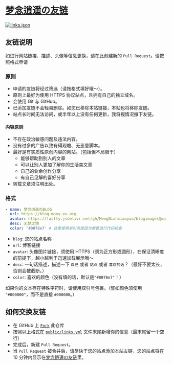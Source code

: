 # [梦念逍遥の友链](https://friends.mnxy.eu.org)

[![links.json](https://img.shields.io/badge/links.json-yellow)](https://friends.mnxy.eu.org/links.json)

## 友链说明

如进行网站链接、描述、头像等信息更换，请在此创建新的 `Pull Request`。请按照格式申请

### 原则

- 申请的友链将经过筛选（请按格式填好哦～）。
- 原则上最好为使用 HTTPS 协议站点，且拥有自己的独立域名。
- 会使用 Git 与 GitHub。
- 已添加友链不会轻易删除。如您已移除本站链接，本站也将移除友链。
- 站点长时间无法访问，或半年以上没有任何更新，我将视情况撤下友链。

#### 内容原则

- 不存在政治敏感问题及违法内容。
- 没有过多的广告以致有碍观瞻、无恶意脚本。
- 最好是有实质性原创内容的网站。（包括但不局限于）
  - 能够帮助到别人的文章
  - 可以让别人更加了解你的生活类文章
  - 自己的业余创作分享
  - 有自己见解的喜好分享
- 转载文章须注明出处。

### 格式

```yml
- name: 梦念逍遥のBLOG
  url: https://blog.mnxy.eu.org
  avatar: https://fastly.jsdelivr.net/gh/MengNianxiaoyao/blogimages@main/siteicon/icon.svg
  desc: 无梦之境
  color: '#0078e7' # 这里使用单引号是因为需要进行代码检查
```

- `blog`: 您的站点名称
- `url`: 博客链接
- `avatar`: 头像图片链接，须使用 HTTPS（须为正方形或圆形），在保证清晰度的前提下，越小越利于迅速加载展示哦～
- `desc`: 一句话描述，描述一下 `自己` 或者 `站点` 或者 `喜欢的话`？（最好不要太长，否则会被截断。）
- `color`: 喜欢的颜色（没有填的话，默认是`"#0078e7"`！）

如果你的文本存在特殊字符时，请使用双引号包裹。（譬如颜色须使用 `"#000000"`，而不是直接 `#000000`。）

## 如何交换友链

- 在 GitHub 上 [`Fork`](https://github.com/MengNianxiaoyao/friends/fork) 此仓库
- 按照以上格式在 [`public/links.yml`](https://github.com/MengNianxiaoyao/friends/blob/main/public/links.yml) 文件末尾新增你的信息（最末尾留一个空行）
- 完成后，新建 `Pull Request`。
- 当 `Pull Request` 被合并后，请尽快于您的站点添加本站友链，您的站点将在 10 分钟内显示在[梦念逍遥の友链](https://blog.mnxy.eu.org/links/)里。
